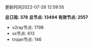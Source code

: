 更新时间2022-07-28 12:59:55

**总订阅: 378**
**总节点: 13494**
**有效节点: 2557**
- v2ray节点: 1798
- ss节点: 613
- trojan节点: 146
